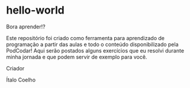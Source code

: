 # hello-world
Bora aprender!?

Este repositório foi criado como ferramenta para aprendizado de programação a partir das aulas e todo o conteúdo disponibilizado pela PodCodar!
Aqui serão postados alguns exercícios que eu resolvi durante minha jornada e que podem servir de exemplo para você.

Criador

Ítalo Coelho
